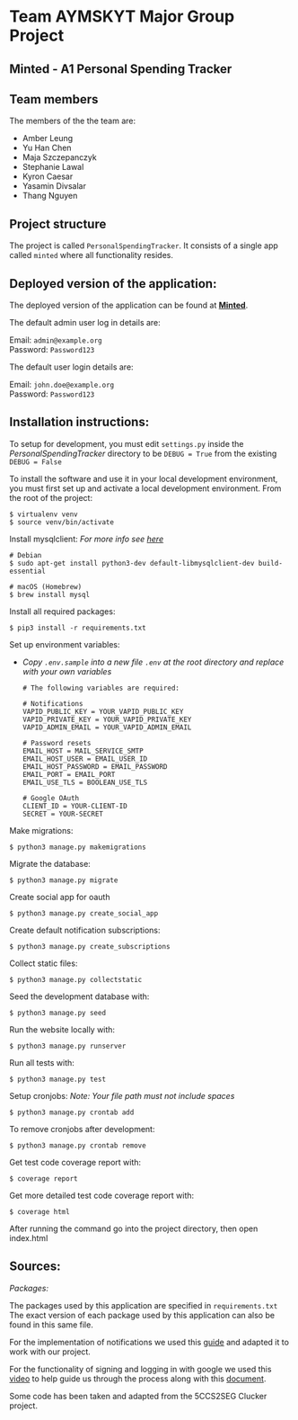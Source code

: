 # Team AYMSKYT Major Group Project
## Minted - A1 Personal Spending Tracker

## Team members

The members of the the team are:

- Amber Leung
- Yu Han Chen
- Maja Szczepanczyk
- Stephanie Lawal
- Kyron Caesar
- Yasamin Divsalar
- Thang Nguyen

## Project structure

The project is called `PersonalSpendingTracker`. It consists of a single app called `minted` where all functionality resides.

## Deployed version of the application:
The deployed version of the application can be found at **[Minted](https://minted-aymskyt.azurewebsites.net/)**.

The default admin user log in details are:

Email: `admin@example.org`  
Password: `Password123`

The default user login details are:

Email: `john.doe@example.org`  
Password: `Password123`

## Installation instructions:
To setup for development, you must edit `settings.py` inside the *PersonalSpendingTracker* directory to be 
`DEBUG = True` from the existing `DEBUG = False`

To install the software and use it in your local development environment, you must first set up and activate a 
local development environment.  From the root of the project:
```
$ virtualenv venv
$ source venv/bin/activate
```
Install mysqlclient:
*For more info see [here](https://pypi.org/project/mysqlclient/)*
```
# Debian
$ sudo apt-get install python3-dev default-libmysqlclient-dev build-essential

# macOS (Homebrew)
$ brew install mysql
```
Install all required packages:
```
$ pip3 install -r requirements.txt
```
Set up environment variables:
- *Copy `.env.sample` into a new file `.env`  at the root directory and replace with your own variables*

  ```dotenv
  # The following variables are required:
  
  # Notifications
  VAPID_PUBLIC_KEY = YOUR_VAPID_PUBLIC_KEY
  VAPID_PRIVATE_KEY = YOUR_VAPID_PRIVATE_KEY
  VAPID_ADMIN_EMAIL = YOUR_VAPID_ADMIN_EMAIL
  
  # Password resets
  EMAIL_HOST = MAIL_SERVICE_SMTP
  EMAIL_HOST_USER = EMAIL_USER_ID
  EMAIL_HOST_PASSWORD = EMAIL_PASSWORD
  EMAIL_PORT = EMAIL_PORT
  EMAIL_USE_TLS = BOOLEAN_USE_TLS
  
  # Google OAuth
  CLIENT_ID = YOUR-CLIENT-ID
  SECRET = YOUR-SECRET
  ```

Make migrations:
```
$ python3 manage.py makemigrations
```
Migrate the database:
```
$ python3 manage.py migrate
```
Create social app for oauth
```
$ python3 manage.py create_social_app
```
Create default notification subscriptions:
```
$ python3 manage.py create_subscriptions
```
Collect static files:
```
$ python3 manage.py collectstatic
```
Seed the development database with:
```
$ python3 manage.py seed
```
Run the website locally with:
```
$ python3 manage.py runserver
```
Run all tests with:
```
$ python3 manage.py test
```
Setup cronjobs:
*Note: Your file path must not include spaces*
```
$ python3 manage.py crontab add
```
To remove cronjobs after development:
```
$ python3 manage.py crontab remove
```
Get test code coverage report with:
```
$ coverage report
```
Get more detailed test code coverage report with:
```
$ coverage html
```
After running the command go into the project directory, then open index.html

## Sources:

*Packages:*

The packages used by this application are specified in `requirements.txt`
The exact version of each package used by this application can also be found in this same file.

For the implementation of notifications we used this [guide](https://www.digitalocean.com/community/tutorials/how-to-send-web-push-notifications-from-django-applications)
and adapted it to work with our project.

For the functionality of signing and logging in with google we used this [video](https://youtu.be/GQySb3W2feo)
to help guide us through the process along with this [document](https://django-allauth.readthedocs.io/en/latest/).

Some code has been taken and adapted from the 5CCS2SEG Clucker project.
